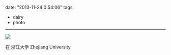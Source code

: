 date: "2013-11-24 0:54:06"
tags:
- dairy
- photo
---
![](/assets/0047-01.jpg)

在 浙江大学 Zhejiang University